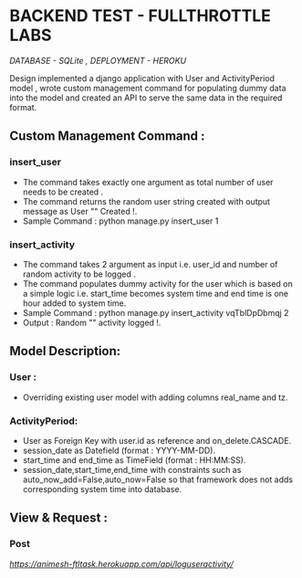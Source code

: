# BACKEND TEST - FULLTHROTTLE LABS

_DATABASE    - SQLite , DEPLOYMENT  - HEROKU_

Design implemented a django application with User and ActivityPeriod model , wrote custom management command for populating dummy data into the model and created an API to serve the same data in the required format.

## Custom Management Command :

### insert_user

- The command takes exactly one argument as total number of user needs to be created .
- The command returns the random user string created with output message as User "<RANDOM STRING>" Created !.
- Sample Command : python manage.py insert_user 1

### insert_activity
- The command takes 2 argument as input i.e. user_id and number of random activity to be logged .
- The command populates dummy activity for the user which is based on a simple logic i.e. start_time becomes system time and end time is one hour added to system time.
- Sample Command : python manage.py insert_activity vqTblDpDbmqj 2
- Output : Random "<USER-STRING>" activity logged !.


## Model Description:

### User :
- Overriding existing user model with adding columns real_name and tz.

### ActivityPeriod:
- User as Foreign Key with user.id as reference and on_delete.CASCADE.
- session_date as Datefield (format : YYYY-MM-DD).
- start_time and end_time as TimeField (format : HH:MM:SS).
- session_date,start_time,end_time with constraints such as auto_now_add=False,auto_now=False so that framework does not adds corresponding system time into database.

## View & Request :

### Post
_https://animesh-ftltask.herokuapp.com/api/loguseractivity/_
